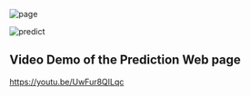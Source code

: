 ![page](https://github.com/user-attachments/assets/0d921c8e-658c-4321-8de5-f2b7f4bd8978)

![predict](https://github.com/user-attachments/assets/78f89877-2556-4278-8139-1c2e1514f367)



## Video Demo of the Prediction Web page

https://youtu.be/UwFur8QILqc
